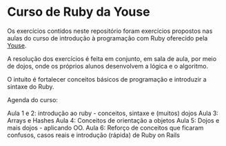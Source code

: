 # Curso de Ruby da Youse

Os exercícios contidos neste repositório foram exercícios propostos nas aulas do
curso de introdução à programação com Ruby oferecido pela [Youse](https://www.youse.com.br).

A resolução dos exercícios é feita em conjunto, em sala de aula, por meio de
dojos, onde os próprios alunos desenvolvem a lógica e o algoritmo.

O intuito é fortalecer conceitos básicos de programação e introduzir a sintaxe
do Ruby.

Agenda do curso:

Aula 1 e 2: introdução ao ruby - conceitos, sintaxe e (muitos) dojos
Aula 3: Arrays e Hashes
Aula 4: Conceitos de orientação a objetos
Aula 5: Dojos e mais dojos - aplicando OO.
Aula 6: Reforço de conceitos que ficaram confusos, casos reais e introdução (rápida) de Ruby on Rails
